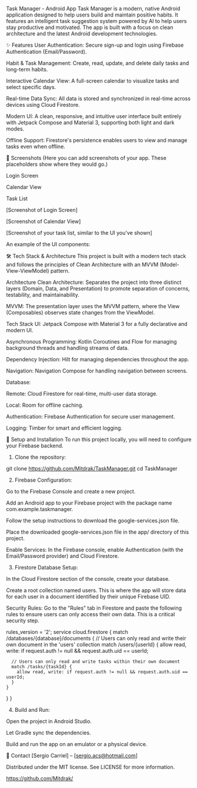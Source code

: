 Task Manager - Android App
Task Manager is a modern, native Android application designed to help users build and maintain positive habits. It features an intelligent task suggestion system powered by AI to help users stay productive and motivated. The app is built with a focus on clean architecture and the latest Android development technologies.

✨ Features
User Authentication: Secure sign-up and login using Firebase Authentication (Email/Password).

Habit & Task Management: Create, read, update, and delete daily tasks and long-term habits.

Interactive Calendar View: A full-screen calendar to visualize tasks and select specific days.

Real-time Data Sync: All data is stored and synchronized in real-time across devices using Cloud Firestore.

Modern UI: A clean, responsive, and intuitive user interface built entirely with Jetpack Compose and Material 3, supporting both light and dark modes.

Offline Support: Firestore's persistence enables users to view and manage tasks even when offline.

📸 Screenshots
(Here you can add screenshots of your app. These placeholders show where they would go.)

Login Screen

Calendar View

Task List

[Screenshot of Login Screen]

[Screenshot of Calendar View]

[Screenshot of your task list, similar to the UI you've shown]

An example of the UI components:

🛠 Tech Stack & Architecture
This project is built with a modern tech stack and follows the principles of Clean Architecture with an MVVM (Model-View-ViewModel) pattern.

Architecture
Clean Architecture: Separates the project into three distinct layers (Domain, Data, and Presentation) to promote separation of concerns, testability, and maintainability.

MVVM: The presentation layer uses the MVVM pattern, where the View (Composables) observes state changes from the ViewModel.

Tech Stack
UI: Jetpack Compose with Material 3 for a fully declarative and modern UI.

Asynchronous Programming: Kotlin Coroutines and Flow for managing background threads and handling streams of data.

Dependency Injection: Hilt for managing dependencies throughout the app.

Navigation: Navigation Compose for handling navigation between screens.

Database:

Remote: Cloud Firestore for real-time, multi-user data storage.

Local: Room for offline caching.

Authentication: Firebase Authentication for secure user management.

Logging: Timber for smart and efficient logging.


🚀 Setup and Installation
To run this project locally, you will need to configure your Firebase backend.

1. Clone the repository:

git clone https://github.com/Mitdrak/TaskManager.git
cd TaskManager

2. Firebase Configuration:

Go to the Firebase Console and create a new project.

Add an Android app to your Firebase project with the package name com.example.taskmanager.

Follow the setup instructions to download the google-services.json file.

Place the downloaded google-services.json file in the app/ directory of this project.

Enable Services: In the Firebase console, enable Authentication (with the Email/Password provider) and Cloud Firestore.

3. Firestore Database Setup:

In the Cloud Firestore section of the console, create your database.

Create a root collection named users. This is where the app will store data for each user in a document identified by their unique Firebase UID.

Security Rules: Go to the "Rules" tab in Firestore and paste the following rules to ensure users can only access their own data. This is a critical security step.

rules_version = '2';
service cloud.firestore {
match /databases/{database}/documents {
// Users can only read and write their own document in the 'users' collection
match /users/{userId} {
allow read, write: if request.auth != null && request.auth.uid == userId;

      // Users can only read and write tasks within their own document
      match /tasks/{taskId} {
        allow read, write: if request.auth != null && request.auth.uid == userId;
      }
    }
}
}

4. Build and Run:

Open the project in Android Studio.

Let Gradle sync the dependencies.

Build and run the app on an emulator or a physical device.

👤 Contact
[Sergio Carriel] – [sergio.acs@hotmail.com]

Distributed under the MIT license. See LICENSE for more information.

https://github.com/Mitdrak/
